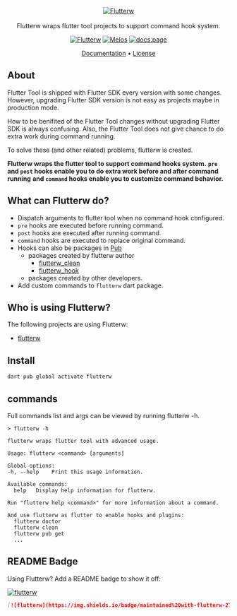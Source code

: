 <p align="center">
  <a href="https://github.com/hyiso/flutterw">
  <img src="https://raw.githubusercontent.com/hyiso/flutterw/main/docs/./assets/flutterw-logo.png" alt="Flutterw" /> <br /><br />
  </a>
  <span>Flutterw wraps flutter tool projects to support command hook system.</span>
</p>

<p align="center">
  <a href="https://github.com/hyiso/flutterw#readme-badge"><img src="https://img.shields.io/badge/maintained%20with-flutterw-27b6f6.svg?style=flat-square" alt="Flutterw" /></a>
  <a href="https://github.com/invertase/melos#readme-badge"><img src="https://img.shields.io/badge/maintained%20with-melos-f700ff.svg?style=flat-square" alt="Melos" /></a>
  <a href="https://docs.page"><img src="https://img.shields.io/badge/powered%20by-docs.page-34C4AC.svg?style=flat-square" alt="docs.page" /></a>
</p>


<p align="center">
  <a href="https://docs.page/hyiso/flutterw">Documentation</a> &bull;
  <a href="https://github.com/hyiso/flutterw/blob/main/LICENSE">License</a>
</p>

## About

Flutter Tool is shipped with Flutter SDK every version with some changes. However, upgrading Flutter SDK version is not easy as projects maybe in production mode.

How to be benifited of the Flutter Tool changes without upgrading Flutter SDK is always confusing.
Also, the Flutter Tool does not give chance to do extra work during command running.

To solve these (and other related) problems, flutterw is created.

**Flutterw  wraps the flutter tool to support command hooks system.**
**`pre` and `post` hooks enable you to do extra work before and after command running**
**and `command` hooks enable you to customize command behavior.**

## What can Flutterw do?

- Dispatch arguments to flutter tool when no command hook configured.
- `pre` hooks are executed before running command.
- `post` hooks are executed after running command.
- `command` hooks are executed to replace original command.
- Hooks can also be packages in [Pub](https://pub.dev/packages?q=flutterw)
  - packages created by flutterw author
    - [flutterw_clean](https://pub.dev/packages/flutterw_clean)
    - [flutterw_hook](https://pub.dev/packages/flutterw_hook)
  - packages created by other developers.
- Add custom commands to `flutterw` dart package.

## Who is using Flutterw?

The following projects are using Flutterw:

- [flutterw](https://github.com/hyiso/flutterw)

## Install

```bash
dart pub global activate flutterw
```

## commands
Full commands list and args can be viewed by running flutterw -h.
```
> flutterw -h

flutterw wraps flutter tool with advanced usage.

Usage: flutterw <command> [arguments]

Global options:
-h, --help    Print this usage information.

Available commands:
  help   Display help information for flutterw.

Run "flutterw help <command>" for more information about a command.

And use flutterw as flutter to enable hooks and plugins:
  flutterw doctor
  flutterw clean
  flutterw pub get
  ...
```

## README Badge

Using Flutterw? Add a README badge to show it off:

[![flutterw](https://img.shields.io/badge/maintained%20with-flutterw-27b6f6.svg?style=flat-square)](https://github.com/hyiso/flutterw)

```markdown
[![flutterw](https://img.shields.io/badge/maintained%20with-flutterw-27b6f6.svg?style=flat-square)](https://github.com/hyiso/flutterw)
```